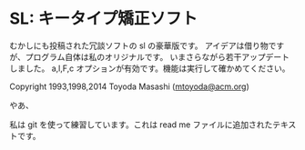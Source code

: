 SL: キータイプ矯正ソフト
========================

むかしにも投稿された冗談ソフトの sl の豪華版です。
アイデアは借り物ですが、プログラム自体は私のオリジナルです。
いまさらながら若干アップデートしました。
a,l,F,c オプションが有効です。機能は実行して確かめてください。

Copyright 1993,1998,2014 Toyoda Masashi (mtoyoda@acm.org)

やあ、

私は git を使って練習しています。これは read me ファイルに追加されたテキストです。


